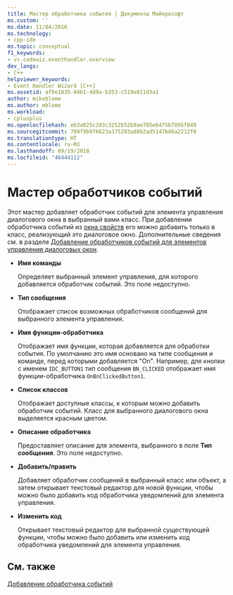 ```yaml
---
title: Мастер обработчика события | Документы Майкрософт
ms.custom: ''
ms.date: 11/04/2016
ms.technology:
- cpp-ide
ms.topic: conceptual
f1_keywords:
- vc.codewiz.eventhandler.overview
dev_langs:
- C++
helpviewer_keywords:
- Event Handler Wizard [C++]
ms.assetid: af8e1835-94b1-4d9a-b353-c519e011d3a1
author: mikeblome
ms.author: mblome
ms.workload:
- cplusplus
ms.openlocfilehash: eb3a025c293c3252b52b9ae705e6475b7095f049
ms.sourcegitcommit: 799f9b976623a375203ad8b2ad5147bd6a2212f0
ms.translationtype: HT
ms.contentlocale: ru-RU
ms.lasthandoff: 09/19/2018
ms.locfileid: "46444112"
---
```

# <a name="event-handler-wizard"></a>Мастер обработчиков событий

Этот мастер добавляет обработчик событий для элемента управления диалогового окна в выбранный вами класс. При добавлении обработчика событий из [окна свойств](/visualstudio/ide/reference/properties-window) его можно добавить только в класс, реализующий это диалоговое окно. Дополнительные сведения см. в разделе [Добавление обработчиков событий для элементов управления диалоговых окон](../windows/adding-event-handlers-for-dialog-box-controls.md).

- **Имя команды**

   Определяет выбранный элемент управления, для которого добавляется обработчик событий. Это поле недоступно.

- **Тип сообщения**

   Отображает список возможных обработчиков сообщений для выбранного элемента управления.

- **Имя функции-обработчика**

   Отображает имя функции, которая добавляется для обработки события. По умолчанию это имя основано на типе сообщения и команде, перед которыми добавляется "On". Например, для кнопки с именем `IDC_BUTTON1` тип сообщения `BN_CLICKED` отображает имя функции-обработчика `OnBnClickedButton1`.

- **Список классов**

   Отображает доступные классы, к которым можно добавить обработчик событий. Класс для выбранного диалогового окна выделяется красным цветом.

- **Описание обработчика**

   Предоставляет описание для элемента, выбранного в поле **Тип сообщения**. Это поле недоступно.

- **Добавить/править**

   Добавляет обработчик сообщений в выбранный класс или объект, а затем открывает текстовый редактор для новой функции, чтобы можно было добавить код обработчика уведомлений для элемента управления.

- **Изменить код**

   Открывает текстовый редактор для выбранной существующей функции, чтобы можно было добавить или изменить код обработчика уведомлений для элемента управления.

## <a name="see-also"></a>См. также

[Добавление обработчика событий](../ide/adding-an-event-handler-visual-cpp.md)